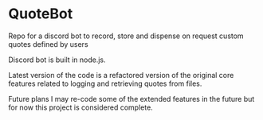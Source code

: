 # QuoteBot
Repo for a discord bot to record, store and dispense on request custom quotes defined by users

Discord bot is built in node.js.

Latest version of the code is a refactored version of the original core features related to logging and retrieving quotes from files.

Future plans
I may re-code some of the extended features in the future but for now this project is considered complete.
